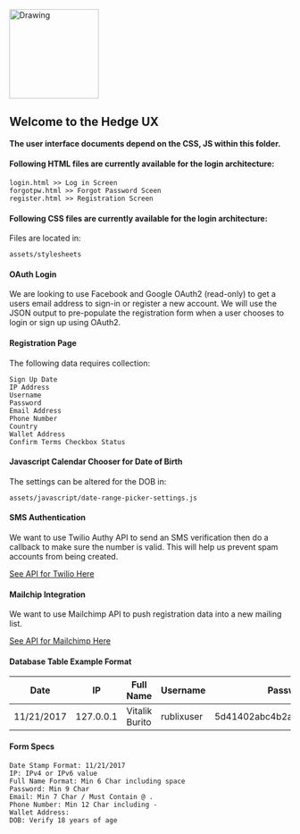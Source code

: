 <img src="https://i.imgur.com/dHQKtGy.png" alt="Drawing" style="width: 160px;"/>

## Welcome to the Hedge UX
**The user interface documents depend on the CSS, JS within this folder.**

#### Following HTML files are currently available for the login architecture:
	login.html >> Log in Screen
	forgotpw.html >> Forgot Password Sceen
	register.html >> Registration Screen

#### Following CSS files are currently available for the login architecture:

Files are located in:

	assets/stylesheets

#### OAuth Login
We are looking to use Facebook and Google OAuth2 (read-only) to get a users email address to sign-in 
or register a new account. We will use the JSON output to pre-populate the registration form when a user
chooses to login or sign up using OAuth2.

#### Registration Page
The following data requires collection:

	Sign Up Date
	IP Address
	Username
	Password
	Email Address
	Phone Number
	Country
	Wallet Address
	Confirm Terms Checkbox Status

#### Javascript Calendar Chooser for Date of Birth

The settings can be altered for the DOB in:

	assets/javascript/date-range-picker-settings.js 

#### SMS Authentication

We want to use Twilio Authy API to send an SMS verification then do a 
callback to make sure the number is valid. This will help us prevent
spam accounts from being created.

[See API for Twilio Here](https://www.twilio.com/docs/api/authy/authy-phone-verification-api#production-api-locations)

#### Mailchip Integration

We want to use Mailchimp API to push registration data into a new mailing list.

[See API for Mailchimp Here](http://developer.mailchimp.com/documentation/mailchimp/guides/get-started-with-mailchimp-api-3/)

#### Database Table Example Format

| Date       | IP        | Full Name        | Username      | Password (Hash)				     | Email Address   | Phone Number  | Country | Wallet Address | DOB        | Terms |
|------------|-----------|------------------|---------------|------------------------------------|-----------------|---------------|---------|----------------|------------|-------|
| 11/21/2017 | 127.0.0.1 | Vitalik Burito   | rublixuser    | 5d41402abc4b2a76b9719d911017c592   | info@rublix.io  | 15873789654   | Canada  | 0x000000000000 | 02/15/2017 | Yes   |

#### Form Specs

    Date Stamp Format: 11/21/2017
    IP: IPv4 or IPv6 value
    Full Name Format: Min 6 Char including space
    Password: Min 9 Char
    Email: Min 7 Char / Must Contain @ .
    Phone Number: Min 12 Char including -
    Wallet Address: 
    DOB: Verify 18 years of age